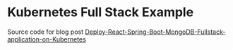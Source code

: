 
# Kubernetes Full Stack Example

Source code for blog post [Deploy-React-Spring-Boot-MongoDB-Fullstack-application-on-Kubernetes](https://nirajsonawane.github.io/2020/04/25/Deploy-React-Spring-Boot-MongoDB-Fullstack-application-on-Kubernetes/)
